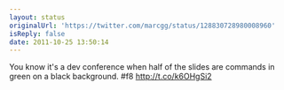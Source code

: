 ```yaml
---
layout: status
originalUrl: 'https://twitter.com/marcgg/status/128830728980008960'
isReply: false
date: 2011-10-25 13:50:14
---
```


You know it's a dev conference when half of the slides are commands in green on a black background. #f8  http://t.co/k6OHgSi2
